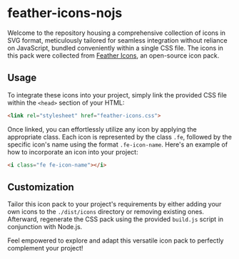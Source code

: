 # feather-icons-nojs

Welcome to the repository housing a comprehensive collection of icons in SVG format, meticulously tailored for seamless integration without reliance on JavaScript, bundled conveniently within a single CSS file. The icons in this pack were collected from [Feather Icons](https://feathericons.com/), an open-source icon pack.

## Usage

To integrate these icons into your project, simply link the provided CSS file within the `<head>` section of your HTML:

```html
<link rel="stylesheet" href="feather-icons.css">
```

Once linked, you can effortlessly utilize any icon by applying the appropriate class. Each icon is represented by the class `.fe`, followed by the specific icon's name using the format `.fe-icon-name`. Here's an example of how to incorporate an icon into your project:

```html
<i class="fe fe-icon-name"></i>
```

## Customization

Tailor this icon pack to your project's requirements by either adding your own icons to the `./dist/icons` directory or removing existing ones. Afterward, regenerate the CSS pack using the provided `build.js` script in conjunction with Node.js.

Feel empowered to explore and adapt this versatile icon pack to perfectly complement your project!